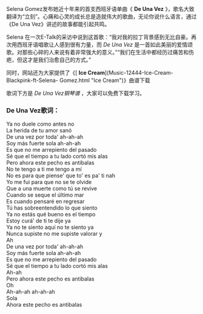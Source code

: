 

Selena Gomez发布她近十年来的首支西班牙语单曲《 **De Una Vez**
》，歌名大致翻译为“立刻”。心痛和心灵的成长总是造就伟大的歌曲，无论你说什么语言，通过《De Una Vez》讲述的故事都能引起共鸣。

Selena 在一次E-Talk的采访中说到这首歌：“我对我的拉丁背景感到无比自豪。再次用西班牙语唱歌让人感到很有力量，而 _De Una Vez_
是一首如此美丽的爱情颂歌。对那些心碎的人来说有着非常强大的意义。”“我们在生活中都经历过痛苦和伤疤，但这才是我们治愈自己的方式。”

同时，网站还为大家提供了《[ **Ice Cream**](Music-12444-Ice-Cream-Blackpink-ft-Selena-
Gomez.html "Ice Cream")》曲谱下载

歌词下方是 _De Una Vez钢琴谱_ ，大家可以免费下载学习。

### De Una Vez歌词：

Ya no duele como antes no  
La herida de tu amor sanó  
De una vez por toda' ah-ah-ah  
Soy más fuerte sola ah-ah-ah  
Es que no me arrepiento del pasado  
Sé que el tiempo a tu lado cortó mis alas  
Pero ahora este pecho es antibalas  
No te tengo a ti me tengo a mí  
No es para que piense' que to' es pa' ti nah  
Yo me fui para que no se te olvide  
Que a una muerte como tú sе revive  
Cuando se seque el último mar  
Es cuando pensaré en regresar  
Tú has sobreentendido lo que siento  
Ya no estás qué bueno es el tiempo  
Estoy curá' de ti te dije ya  
Ya no te siento aquí no te siento ya  
Nunca supiste no me supiste valorar y  
Ah  
De una vez por toda' ah-ah-ah  
Soy más fuerte sola ah-ah-ah  
Es que no me arrepiento del pasado  
Sé que el tiempo a tu lado cortó mis alas  
Ah-ah  
Pero ahora este pecho es antibalas  
Oh  
Ah-ah-ah ah-ah-ah  
Sola  
Ahora este pecho es antibalas

